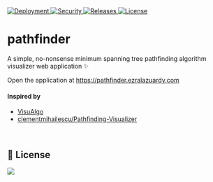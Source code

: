 <a href="https://pathfinder.ezralazuardy.com/">
  <img src="https://therealsujitk-vercel-badge.vercel.app/?app=0e4365" alt="Deployment" target="_blank" rel="noopener noreferrer">
</a>

<a href="https://github.com/ezralazuardy/pathfinder/actions/workflows/codacy-analysis.yml">
  <img src="https://img.shields.io/github/workflow/status/ezralazuardy/pathfinder/CodeQL?label=security" alt="Security" target="_blank" rel="noopener noreferrer">
</a>

<a href="https://github.com/ezralazuardy/pathfinder/releases">
  <img src="https://img.shields.io/github/v/release/ezralazuardy/pathfinder" alt="Releases" target="_blank" rel="noopener noreferrer">
</a>

<a href="https://github.com/ezralazuardy/pathfinder/blob/master/LICENSE">
  <img src="https://img.shields.io/github/license/ezralazuardy/pathfinder" alt="License" target="_blank" rel="noopener noreferrer">
</a>

# pathfinder
A simple, no-nonsense minimum spanning tree pathfinding algorithm visualizer web application ✨

Open the application at https://pathfinder.ezralazuardy.com

#### Inspired by
- [VisuAlgo](https://visualgo.net)
- [clementmihailescu/Pathfinding-Visualizer](https://github.com/clementmihailescu/Pathfinding-Visualizer)

<br/>

## 📜 License
<a href="https://app.fossa.com/projects/git%2Bgithub.com%2Fezralazuardy%2Fpathfinder?ref=badge_large" alt="FOSSA Status"><img src="https://app.fossa.com/api/projects/git%2Bgithub.com%2Fezralazuardy%2Fpathfinder.svg?type=large"/></a>
